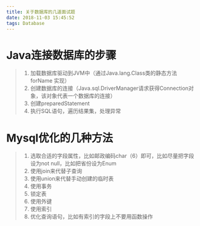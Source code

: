 ```yaml
---
title: 关于数据库的几道面试题
date: 2018-11-03 15:45:52
tags: Database
---
```

# Java连接数据库的步骤
>1. 加载数据库驱动到JVM中（通过Java.lang.Class类的静态方法forName 实现）
>2. 创建数据库的连接（Java.sql.DriverManager请求获得Connection对象，该对象代表一个数据库的连接）
>3. 创建preparedStatement
>4. 执行SQL语句，遍历结果集，处理异常
# Mysql优化的几种方法
>1. 选取合适的字段属性，比如邮政编码char（6）即可，比如尽量把字段设为not null，比如把省份设为Enum
>2. 使用join来代替子查询
>3. 使用union来代替手动创建的临时表
>4. 使用事务
>5. 锁定表
>6. 使用外键
>7. 使用索引
>8. 优化查询语句，比如有索引的字段上不要用函数操作
